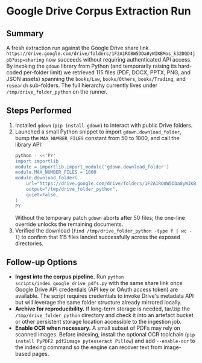 # Google Drive Corpus Extraction Run

## Summary

A fresh extraction run against the Google Drive share link
`https://drive.google.com/drive/folders/1F2A1RO8W5DDa8yWIKBMos_k32DQD4jpB?usp=sharing`
now succeeds without requiring authenticated API access. By invoking the `gdown`
library from Python (and temporarily raising its hard-coded per-folder limit) we
retrieved 115 files (PDF, DOCX, PPTX, PNG, and JSON assets) spanning the
`books/Law`, `books/Others`, `books/Trading`, and `research` sub-folders. The
full hierarchy currently lives under `/tmp/drive_folder_python` on the runner.

## Steps Performed

1. Installed `gdown` (`pip install gdown`) to interact with public Drive
   folders.
2. Launched a small Python snippet to import `gdown.download_folder`, bump the
   `MAX_NUMBER_FILES` constant from 50 to 1000, and call the library API:
   ```bash
   python - <<'PY'
   import importlib
   module = importlib.import_module('gdown.download_folder')
   module.MAX_NUMBER_FILES = 1000
   module.download_folder(
       url="https://drive.google.com/drive/folders/1F2A1RO8W5DDa8yWIKBMos_k32DQD4jpB?usp=sharing",
       output="/tmp/drive_folder_python",
       quiet=False,
   )
   PY
   ```
   Without the temporary patch `gdown` aborts after 50 files; the one-line
   override unlocks the remaining documents.
3. Verified the download (`find /tmp/drive_folder_python -type f | wc -l`) to
   confirm that 115 files landed successfully across the exposed directories.

## Follow-up Options

- **Ingest into the corpus pipeline.** Run
  `python scripts/index_google_drive_pdfs.py` with the same share link once
  Google Drive API credentials (API key or OAuth access token) are available.
  The script requires credentials to invoke Drive's metadata API but will
  leverage the same folder structure already mirrored locally.
- **Archive for reproducibility.** If long-term storage is needed, tar/zip the
  `/tmp/drive_folder_python` directory and check it into an artefact bucket or
  other persistent storage location accessible to the ingestion job.
- **Enable OCR when necessary.** A small subset of PDFs may rely on scanned
  images. Before indexing, install the optional OCR toolchain
  (`pip install PyPDF2 pdf2image pytesseract Pillow`) and add `--enable-ocr` to
  the indexing command so the engine can recover text from image-based pages.
